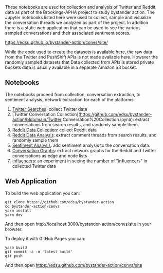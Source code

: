 These notebooks are used for collection and analysis of Twitter and Reddit data as part of the Brookings-APHA project to study bystander action. The Jupyter notebooks listed here were used to collect, sample and visualize the conversation threads we analyzed as part of the project. In addition there is a static web application that can be used to see the various sampled conversations and their associated sentiment scores.

https://edsu.github.io/bystander-action/convs/site/

While the code used to create the datasets is available here, the raw data from the Twitter and PushShift APIs is not made available here. However the randomly sampled datasets that Data collected from APIs is stored private buckets data is usually available in a separate Amazon S3 bucket.

## Notebooks

The notebooks proceed from collection, conversation extraction, to sentiment analysis, network extraction for each of the platforms:

1. [Twitter Searches](https://github.com/edsu/bystander-action/blob/main/Twitter%20Searches.ipynb): collect Twitter data
2. [Twitter Conversation Collection](https://github.com/edsu/bystander-action/blob/main/Twitter Conversation%20Collection.ipynb): extract conversations from search results, and randomly sample them.
3. [Reddit Data Collection](https://github.com/edsu/bystander-action/blob/main/Reddit%20Data%20Collection.ipynb): collect Reddit data
4. [Reddit Data Analysis](https://github.com/edsu/bystander-action/blob/main/Reddit%20Data%20Analysis.ipynb): extract comment threads from search results, and randomly sample them
5. [Sentiment Analysis](https://github.com/edsu/bystander-action/blob/main/Sentiment%20Analysis.ipynb): add sentiment analysis to the conversation data.
6. [Conversation Graphs](https://github.com/edsu/bystander-action/blob/main/Conversation%20Graphs.ipynb): extract network graphs for the Reddit and Twitter conversations as edge and node lists
7. [Influencers](https://github.com/edsu/bystander-action/blob/main/Influencers.ipynb): an experiment in seeing the number of "influencers" in collected Twitter data

## Web Application

To build the web application you can:

    git clone https://github.com/edsu/bystander-action
    cd bystander-action/convs
    yarn install
    yarn dev

And then open http://localhost:3000/bystander-action/convs/site in your browser.

To deploy it with GitHub Pages you can:

    yarn build
    git commit -a -m 'latest build'
    git push

And then open https://edsu.github.com/bystander-action/convs/site
